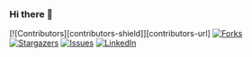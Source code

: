 ### Hi there 👋

<!--
**daniel-yap-aeiou/daniel-yap-aeiou** is a ✨ _special_ ✨ repository because its `README.md` (this file) appears on your GitHub profile.

Here are some ideas to get you started:

- 🔭 I’m currently working on ...
- 🌱 I’m currently learning ...
- 👯 I’m looking to collaborate on ...
- 🤔 I’m looking for help with ...
- 💬 Ask me about ...
- 📫 How to reach me: ...
- 😄 Pronouns: ...
- ⚡ Fun fact: ...
-->
[![Contributors][contributors-shield]][contributors-url]
[![Forks][forks-shield]][forks-url]
[![Stargazers][stars-shield]][stars-url]
[![Issues][issues-shield]][issues-url]
[![LinkedIn][linkedin-shield]][linkedin-url]


[forks-shield]: https://img.shields.io/github/forks/daniel-yap-aeiou/Best-README-Template.svg?style=flat-square
[forks-url]: https://github.com/daniel-yap-aeiou/Best-README-Template/network/members
[stars-shield]: https://img.shields.io/github/stars/daniel-yap-aeiou/Best-README-Template.svg?style=flat-square
[stars-url]: https://github.com/daniel-yap-aeiou/Best-README-Template/stargazers
[issues-shield]: https://img.shields.io/github/issues/daniel-yap-aeiou/Best-README-Template.svg?style=flat-square
[issues-url]: https://github.com/daniel-yap-aeiou/Best-README-Template/issues
[linkedin-shield]: https://img.shields.io/badge/-LinkedIn-black.svg?style=flat-square&logo=linkedin&colorB=555
[linkedin-url]: https://linkedin.com/in/daniel-yap-aeiou
[product-screenshot]: images/screenshot.png

